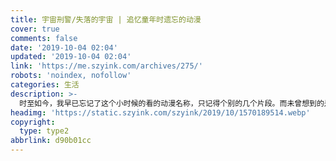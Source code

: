 ```yaml
---
title: 宇宙刑警/失落的宇宙 | 追忆童年时遗忘的动漫
cover: true
comments: false
date: '2019-10-04 02:04'
updated: '2019-10-04 02:04'
link: 'https://me.szyink.com/archives/275/'
robots: 'noindex, nofollow'
categories: 生活
description: >-
  时至如今，我早已忘记了这个小时候的看的动漫名称，只记得个别的几个片段。而未曾想到的是，仅凭这几个片段勾起的回忆词，竟然真的检索到了动漫名称，不能割舍的童年记忆呀。
headimg: 'https://static.szyink.com/szyink/2019/10/1570189514.webp'
copyright:
  type: type2
abbrlink: d90b01cc
---
```

